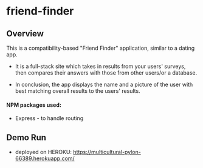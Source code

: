 # friend-finder

Overview
------------ 

This is a compatibility-based "Friend Finder" application, similar to a dating app.

* It is a full-stack site which takes in results from your users' surveys, then compares their answers with those from other users/or a database.

* In conclusion, the app displays the name and a picture of the user with best matching overall results to the users' results.



#### NPM packages used: 
* Express - to handle routing


Demo Run 
------------ 
* deployed on HEROKU:
https://multicultural-pylon-66389.herokuapp.com/